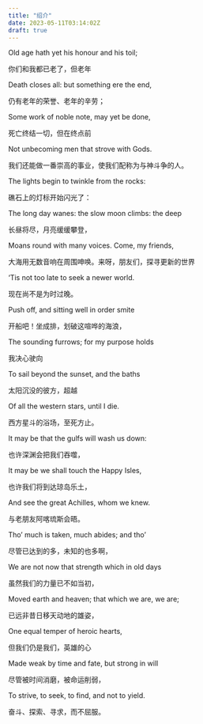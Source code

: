 ```yaml
---
title: "绍介"
date: 2023-05-11T03:14:02Z
draft: true
---
```

Old age hath yet his honour and his toil;

你们和我都已老了，但老年

Death closes all: but something ere the end,

仍有老年的荣誉、老年的辛劳；

Some work of noble note, may yet be done,

死亡终结一切，但在终点前

Not unbecoming men that strove with Gods.

我们还能做一番崇高的事业，使我们配称为与神斗争的人。

The lights begin to twinkle from the rocks:

礁石上的灯标开始闪光了：

The long day wanes: the slow moon climbs: the deep

长昼将尽，月亮缓缓攀登，

Moans round with many voices. Come, my friends,

大海用无数音响在周围呻唤。来呀，朋友们，探寻更新的世界

‘Tis not too late to seek a newer world.

现在尚不是为时过晚。

Push off, and sitting well in order smite

开船吧！坐成排，划破这喧哗的海浪，

The sounding furrows; for my purpose holds

我决心驶向

To sail beyond the sunset, and the baths

太阳沉没的彼方，超越

Of all the western stars, until I die.

西方星斗的浴场，至死方止。

It may be that the gulfs will wash us down:

也许深渊会把我们吞噬，

It may be we shall touch the Happy Isles,

也许我们将到达琼岛乐土，

And see the great Achilles, whom we knew.

与老朋友阿喀琉斯会晤。

Tho’ much is taken, much abides; and tho’

尽管已达到的多，未知的也多啊，

We are not now that strength which in old days

虽然我们的力量已不如当初，

Moved earth and heaven; that which we are, we are;

已远非昔日移天动地的雄姿，

One equal temper of heroic hearts,

但我们仍是我们，英雄的心

Made weak by time and fate, but strong in will

尽管被时间消磨，被命运削弱，

To strive, to seek, to find, and not to yield.

奋斗、探索、寻求，而不屈服。



